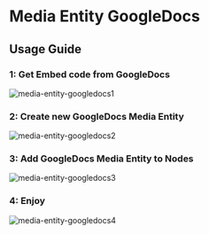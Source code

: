 # Media Entity GoogleDocs

## Usage Guide
### 1: Get Embed code from GoogleDocs
![media-entity-googledocs1](images/1-get-embed-code.jpg)

### 2: Create new GoogleDocs Media Entity
![media-entity-googledocs2](images/2-add-embed-code.jpg)

### 3: Add GoogleDocs Media Entity to Nodes
![media-entity-googledocs3](images/3-add-media-to-nodes.jpg)

### 4: Enjoy
![media-entity-googledocs4](images/4-googledocs-media.jpg)
